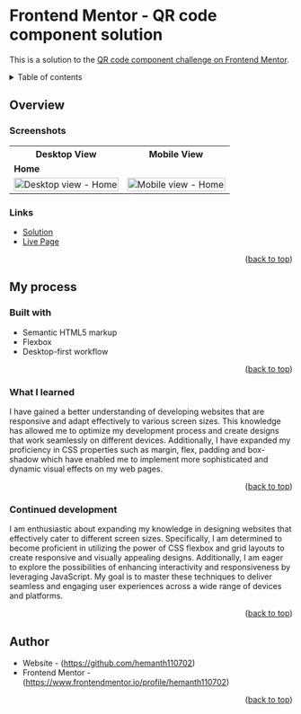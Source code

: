 <div id="top"></div>

# Frontend Mentor - QR code component solution

This is a solution to the [QR code component challenge on Frontend Mentor](https://www.frontendmentor.io/challenges/qr-code-component-iux_sIO_H).

<details>
<summary>Table of contents</summary>

-   [Overview](#overview)
    -   [Screenshots](#screenshots)
    -   [Links](#links)
-   [My process](#my-process)
    -   [Built with](#built-with)
    -   [What I learned](#what-i-learned)
    -   [Continued Development](#continued-development)
-   [Author](#author)

</details>

## Overview

### Screenshots

<table>
    <tr>
        <th>Desktop View</th>
        <th>Mobile View</th>
    </tr>
    <tr>
      <td colspan="2" style="text-align: left;font-weight: bold;">Home</td>
    </tr>
    <tr>
        <td>
            <img src="https://github.com/hemanth110702/qr-code-challenge/assets/89832451/38d14b2f-4a3b-4d71-9064-5d6172ca8100" width="100%" title="Desktop view - Home"/>
        </td>
        <td>
            <img src="https://github.com/hemanth110702/qr-code-challenge/assets/89832451/ae57cbf8-7355-4251-9c6c-c9d1bd4671928" width="100%" title="Mobile view - Home"/>
        </td>
    </tr>
</table>

### Links

- [Solution](https://github.com/hemanth110702/qr-code-challenge)
- [Live Page](https://hemanth110702.github.io/qr-code-challenge/)

<p align="right">(<a href="#top">back to top</a>)</p>

## My process

### Built with

- Semantic HTML5 markup
- Flexbox
- Desktop-first workflow

<p align="right">(<a href="#top">back to top</a>)</p>

### What I learned

I have gained a better understanding of developing websites that are responsive and adapt effectively to various screen sizes. This knowledge has allowed me to optimize my development process and create designs that work seamlessly on different devices. Additionally, I have expanded my proficiency in CSS properties such as margin, flex, padding and box-shadow which have enabled me to implement more sophisticated and dynamic visual effects on my web pages.

<p align="right">(<a href="#top">back to top</a>)</p>

### Continued development

I am enthusiastic about expanding my knowledge in designing websites that effectively cater to different screen sizes. Specifically, I am determined to become proficient in utilizing the power of CSS flexbox and grid layouts to create responsive and visually appealing designs. Additionally, I am eager to explore the possibilities of enhancing interactivity and responsiveness by leveraging JavaScript. My goal is to master these techniques to deliver seamless and engaging user experiences across a wide range of devices and platforms.

<p align="right">(<a href="#top">back to top</a>)</p>

## Author

- Website - (https://github.com/hemanth110702)
- Frontend Mentor - (https://www.frontendmentor.io/profile/hemanth110702)

<p align="right">(<a href="#top">back to top</a>)</p>